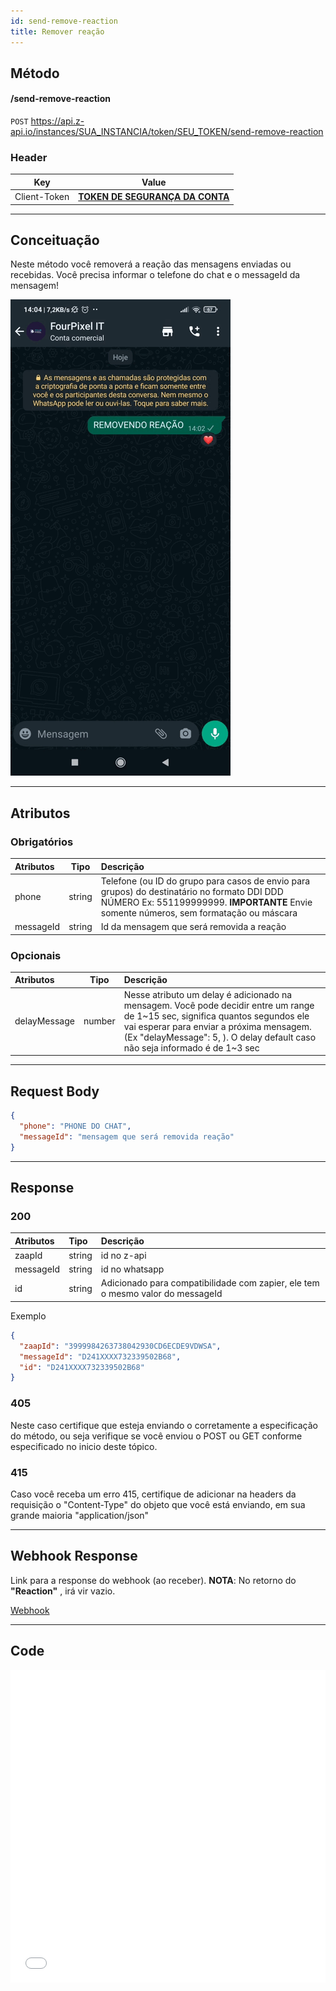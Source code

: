 ```yaml
---
id: send-remove-reaction
title: Remover reação
---
```


## Método

#### /send-remove-reaction

`POST` https://api.z-api.io/instances/SUA_INSTANCIA/token/SEU_TOKEN/send-remove-reaction

### Header

|      Key       |            Value            |
| :------------: |     :-----------------:     |
|  Client-Token  | **[TOKEN DE SEGURANÇA DA CONTA](https://developer.z-api.io/security/client-token)** |
---

## Conceituação

Neste método você removerá a reação das mensagens enviadas ou recebidas. Você precisa informar o telefone do chat e o messageId da mensagem!

![image](../../video/remove-reaction.gif)

---

## Atributos

[link]: https://fsymbols.com/pt/emoji/

### Obrigatórios

| Atributos | Tipo | Descrição |
| :-- | :-: | :-- |
| phone | string | Telefone (ou ID do grupo para casos de envio para grupos) do destinatário no formato DDI DDD NÚMERO Ex: 551199999999. **IMPORTANTE** Envie somente números, sem formatação ou máscara |
| messageId | string | Id da mensagem que será removida a reação |

### Opcionais

| Atributos | Tipo | Descrição |
| :-- | :-: | :-- |
| delayMessage | number | Nesse atributo um delay é adicionado na mensagem. Você pode decidir entre um range de 1~15 sec, significa quantos segundos ele vai esperar para enviar a próxima mensagem. (Ex "delayMessage": 5, ). O delay default caso não seja informado é de 1~3 sec |

---

## Request Body

```json
{
  "phone": "PHONE DO CHAT",
  "messageId": "mensagem que será removida reação"
}
```

---

## Response

### 200

| Atributos | Tipo   | Descrição      |
| :-------- | :----- | :------------- |
| zaapId    | string | id no z-api    |
| messageId | string | id no whatsapp |
| id | string | Adicionado para compatibilidade com zapier, ele tem o mesmo valor do messageId |


Exemplo

```json
{
  "zaapId": "3999984263738042930CD6ECDE9VDWSA",
  "messageId": "D241XXXX732339502B68",
  "id": "D241XXXX732339502B68"
}
```

### 405

Neste caso certifique que esteja enviando o corretamente a especificação do método, ou seja verifique se você enviou o POST ou GET conforme especificado no inicio deste tópico.

### 415

Caso você receba um erro 415, certifique de adicionar na headers da requisição o "Content-Type" do objeto que você está enviando, em sua grande maioria "application/json"

---

## Webhook Response

Link para a response do webhook (ao receber). **NOTA**: No retorno do **"Reaction"** , irá vir vazio.

[Webhook](../webhooks/on-message-received#exemplo-de-retorno-de-reação)

---

## Code

<iframe src="//api.apiembed.com/?source=https://raw.githubusercontent.com/Z-API/z-api-docs/main/json-examples/remove-reaction.json&targets=all" frameborder="0" scrolling="no" width="100%" height="500px" seamless></iframe>
